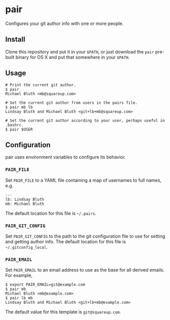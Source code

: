 # pair

Configures your git author info with one or more people.

## Install

Clone this repository and put it in your `$PATH`, or just download the `pair`
pre-built binary for OS X and put that somewhere in your `$PATH`.

## Usage

```
# Print the current git author.
$ pair
Michael Bluth <mb@squareup.com>

# Set the current git author from users in the pairs file.
$ pair mb lb
Lindsay Bluth and Michael Bluth <git+lb+mb@squareup.com>

# Set the current git author according to your user, perhaps useful in .bashrc.
$ pair $USER
```

## Configuration

pair uses environment variables to configure its behavior.

### `PAIR_FILE`

Set `PAIR_FILE` to a YAML file containing a map of usernames to full names, e.g.

```
---
lb: Lindsay Bluth
mb: Michael Bluth
```

The default location for this file is `~/.pairs`.

### `PAIR_GIT_CONFIG`

Set `PAIR_GIT_CONFIG` to the path to the git configuration file to use for
setting and getting author info. The default location for this file is
`~/.gitconfig_local`.

### `PAIR_EMAIL`

Set `PAIR_EMAIL` to an email address to use as the base for all derived emails. For example,

```
$ export PAIR_EMAIL=git@example.com
$ pair mb
Michael Bluth <mb@example.com>
$ pair lb mb
Lindsay Bluth and Michael Bluth <git+lb+mb@example.com>
```

The default value for this template is `git@squareup.com`.
